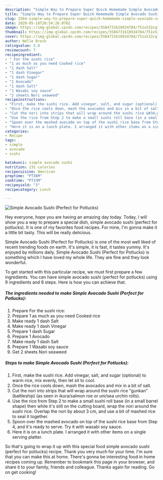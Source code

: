 ```yaml
---
description: "Simple Way to Prepare Super Quick Homemade Simple Avocado Sushi (Perfect for Potlucks)"
title: "Simple Way to Prepare Super Quick Homemade Simple Avocado Sushi (Perfect for Potlucks)"
slug: 1564-simple-way-to-prepare-super-quick-homemade-simple-avocado-sushi-perfect-for-potlucks
date: 2020-05-18T20:54:26.078Z
image: https://img-global.cpcdn.com/recipes/5584731618934784/751x532cq70/simple-avocado-sushi-perfect-for-potlucks-recipe-main-photo.jpg
thumbnail: https://img-global.cpcdn.com/recipes/5584731618934784/751x532cq70/simple-avocado-sushi-perfect-for-potlucks-recipe-main-photo.jpg
cover: https://img-global.cpcdn.com/recipes/5584731618934784/751x532cq70/simple-avocado-sushi-perfect-for-potlucks-recipe-main-photo.jpg
author: Nelle Brock
ratingvalue: 3.8
reviewcount: 7
recipeingredient:
- " For the sushi rice"
- "1 as much as you need Cooked rice"
- "1 dash Salt"
- "1 dash Vinegar"
- "1 dash Sugar"
- "1 Avocado"
- "1 dash Salt"
- "1 Wasabi soy sauce"
- "2 sheets Nori seaweed"
recipeinstructions:
- "First, make the sushi rice. Add vinegar, salt, and sugar (optional) to warm rice, mix evenly, then let sit to cool."
- "Once the rice cools down, mash the avocados and mix in a bit of salt."
- "Cut the nori into strips that will wrap around the sushi rice &#34;gunkan&#34; (battleship) (as seen in ikura/salmon roe or uni/sea urchin rolls)."
- "Use the rice from Step 2 to make a small sushi roll base (in a small barrel shape) then while it&#39;s still on the cutting board, wrap the nori around the sushi rice. Overlap the nori by about 3 cm, and use a bit of mashed rice to seal it together."
- "Spoon over the mashed avocado on top of the sushi rice base from Step 4, and it&#39;s ready to serve. Try it with wasabi soy sauce."
- "Here it is on a lunch plate. I arranged it with other items on a single serving platter."
categories:
- Recipe
tags:
- simple
- avocado
- sushi

katakunci: simple avocado sushi 
nutrition: 231 calories
recipecuisine: American
preptime: "PT36M"
cooktime: "PT33M"
recipeyield: "3"
recipecategory: Lunch

---
```



![Simple Avocado Sushi (Perfect for Potlucks)](https://img-global.cpcdn.com/recipes/5584731618934784/751x532cq70/simple-avocado-sushi-perfect-for-potlucks-recipe-main-photo.jpg)

Hey everyone, hope you are having an amazing day today. Today, I will show you a way to prepare a special dish, simple avocado sushi (perfect for potlucks). It is one of my favorites food recipes. For mine, I'm gonna make it a little bit tasty. This will be really delicious.



Simple Avocado Sushi (Perfect for Potlucks) is one of the most well liked of recent trending foods on earth. It's simple, it is fast, it tastes yummy. It's enjoyed by millions daily. Simple Avocado Sushi (Perfect for Potlucks) is something which I have loved my whole life. They are fine and they look wonderful.


To get started with this particular recipe, we must first prepare a few ingredients. You can have simple avocado sushi (perfect for potlucks) using 9 ingredients and 6 steps. Here is how you can achieve that.

<!--inarticleads1-->

##### The ingredients needed to make Simple Avocado Sushi (Perfect for Potlucks):

1. Prepare  For the sushi rice:
1. Prepare 1 as much as you need Cooked rice
1. Make ready 1 dash Salt
1. Make ready 1 dash Vinegar
1. Prepare 1 dash Sugar
1. Prepare 1 Avocado
1. Make ready 1 dash Salt
1. Prepare 1 Wasabi soy sauce
1. Get 2 sheets Nori seaweed




<!--inarticleads2-->

##### Steps to make Simple Avocado Sushi (Perfect for Potlucks):

1. First, make the sushi rice. Add vinegar, salt, and sugar (optional) to warm rice, mix evenly, then let sit to cool.
1. Once the rice cools down, mash the avocados and mix in a bit of salt.
1. Cut the nori into strips that will wrap around the sushi rice &#34;gunkan&#34; (battleship) (as seen in ikura/salmon roe or uni/sea urchin rolls).
1. Use the rice from Step 2 to make a small sushi roll base (in a small barrel shape) then while it&#39;s still on the cutting board, wrap the nori around the sushi rice. Overlap the nori by about 3 cm, and use a bit of mashed rice to seal it together.
1. Spoon over the mashed avocado on top of the sushi rice base from Step 4, and it&#39;s ready to serve. Try it with wasabi soy sauce.
1. Here it is on a lunch plate. I arranged it with other items on a single serving platter.




So that's going to wrap it up with this special food simple avocado sushi (perfect for potlucks) recipe. Thank you very much for your time. I'm sure that you can make this at home. There's gonna be interesting food in home recipes coming up. Remember to bookmark this page in your browser, and share it to your family, friends and colleague. Thanks again for reading. Go on get cooking!
